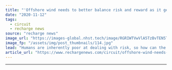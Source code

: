 ```yaml
---
title: "'Offshore wind needs to better balance risk and reward as it gears up for gigawatts'"
date: "2020-11-12"
tags: 
  - circuit
  - recharge news
source: "recharge news"
image_url: "https://images-global.nhst.tech/image/RGRIWTVwVlA5TzBvTEN5Tnl6UzJuL3lxeVc4S1JLWERJVWhJK2FIQ0RYOD0=/nhst/binary/51676782933aeb1f480a789a9d6bc64b"
image_fp: "/assets/img/post_thumbnails/114.jpg"
lead: "Humans are inherently poor at dealing with risk, so how can the sector keep up the pace of developing the technologies it needs to keep expanding? asks Michael Stephenson"
article_url: "https://www.rechargenews.com/circuit/offshore-wind-needs-to-better-balance-risk-and-reward-as-it-gears-up-for-gigawatts/2-1-911877"
---
```


---
